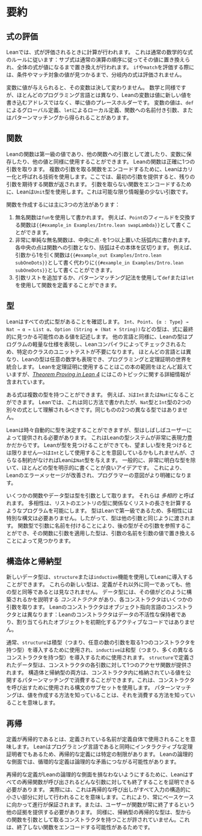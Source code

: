 # 要約

## 式の評価

Leanでは、式が評価されるときに計算が行われます。
これは通常の数学的な式のルールに従います：サブ式は通常の演算の順序に従ってその値に置き換えられ、全体の式が値になるまで置き換えが行われます。
`if`や`match`を評価する際には、条件やマッチ対象の値が見つかるまで、分岐内の式は評価されません。

変数に値が与えられると、その変数は決して変わりません。
数学と同様ですが、ほとんどのプログラミング言語とは異なり、Leanの変数は値に新しい値を書き込むアドレスではなく、単に値のプレースホルダーです。
変数の値は、`def`によるグローバル定義、`let`によるローカル定義、関数への名前付き引数、またはパターンマッチングから得られることがあります。

## 関数

Leanの関数は第一級の値であり、他の関数への引数として渡したり、変数に保存したり、他の値と同様に使用することができます。
Leanの関数は正確に1つの引数を取ります。
複数の引数を取る関数をエンコードするために、Leanはカリー化と呼ばれる技術を使用します。ここでは、最初の引数を提供すると、残りの引数を期待する関数が返されます。
引数を取らない関数をエンコードするために、Leanは`Unit`型を使用します。これは可能な限り情報量の少ない引数です。

関数を作成するには主に3つの方法があります：
1. 無名関数は`fun`を使用して書かれます。
   例えば、`Point`のフィールドを交換する関数は`{{#example_in Examples/Intro.lean swapLambda}}`として書くことができます。
2. 非常に単純な無名関数は、中央に点`·`を1つ以上置いた括弧内に書かれます。
   各中央の点は関数への引数となり、括弧はその本体を区切ります。
   例えば、引数から1を引く関数は`{{#example_out Examples/Intro.lean subOneDots}}`として書く代わりに`{{#example_in Examples/Intro.lean subOneDots}}`として書くことができます。
3. 引数リストを追加するか、パターンマッチング記法を使用して`def`または`let`を使用して関数を定義することができます。

## 型

Leanはすべての式に型があることを確認します。
`Int`、`Point`、`{α : Type} → Nat → α → List α`、`Option (String ⊕ (Nat × String))`などの型は、式に最終的に見つかる可能性のある値を記述します。
他の言語と同様に、Leanの型はプログラムの軽量な仕様を表現し、Leanコンパイラによってチェックされるため、特定のクラスのユニットテストが不要になります。
ほとんどの言語とは異なり、Leanの型は任意の数学も表現でき、プログラミングと定理証明の世界を統合します。
Leanを定理証明に使用することはこの本の範囲をほとんど超えていますが、_[Theorem Proving in Lean 4](https://leanprover.github.io/theorem_proving_in_lean4/)_ にはこのトピックに関する詳細情報が含まれています。

ある式は複数の型を持つことができます。
例えば、`3`は`Int`または`Nat`になることができます。
Leanでは、これは同じ方法で書かれたが、`Nat`型と`Int`型の2つの別々の式として理解されるべきです。同じものの2つの異なる型ではありません。

Leanは時々自動的に型を決定することができますが、型はしばしばユーザーによって提供される必要があります。
これはLeanの型システムが非常に表現力豊かだからです。
Leanが型を見つけることができても、望ましい型を見つけるとは限りません—`3`は`Int`として使用することを意図しているかもしれませんが、さらなる制約がなければLeanは`Nat`型を与えます。
一般的に、非常に明白な型を除いて、ほとんどの型を明示的に書くことが良いアイデアです。
これにより、Leanのエラーメッセージが改善され、プログラマーの意図がより明確になります。

いくつかの関数やデータ型は型を引数として取ります。
それらは _多相的_ と呼ばれます。
多相性は、リストのエントリの型に関係なくリストの長さを計算するようなプログラムを可能にします。
型はLeanで第一級であるため、多相性には特別な構文は必要ありません。したがって、型は他の引数と同じように渡されます。
関数型で引数に名前を付けることにより、後の型がその引数を参照することができ、その関数に引数を適用した型は、引数の名前を引数の値で置き換えることによって見つかります。

## 構造体と帰納型

新しいデータ型は、`structure`または`inductive`機能を使用してLeanに導入することができます。
これらの新しい型は、定義がそれ以外に同一であっても、他の型と同等であるとは見なされません。
データ型には、その値がどのように構築されるかを説明する _コンストラクタ_ があり、各コンストラクタはいくつかの引数を取ります。
Leanのコンストラクタはオブジェクト指向言語のコンストラクタとは異なります：Leanのコンストラクタはデータの不活性な保持者であり、割り当てられたオブジェクトを初期化するアクティブなコードではありません。

通常、`structure`は積型（つまり、任意の数の引数を取る1つのコンストラクタを持つ型）を導入するために使用され、`inductive`は和型（つまり、多くの異なるコンストラクタを持つ型）を導入するために使用されます。
`structure`で定義されたデータ型は、コンストラクタの各引数に対して1つのアクセサ関数が提供されます。
構造体と帰納型の両方は、コンストラクタ内に格納されている値を公開するパターンマッチングで消費することができます。これは、コンストラクタを呼び出すために使用される構文のサブセットを使用します。
パターンマッチングは、値を作成する方法を知っていることは、それを消費する方法を知っていることを意味します。

## 再帰

定義が再帰的であるとは、定義されている名前が定義自体で使用されることを意味します。
Leanはプログラミング言語であると同時にインタラクティブな定理証明者でもあるため、再帰的な定義には特定の制限があります。
Leanの論理的な側面では、循環的な定義は論理的な矛盾につながる可能性があります。

再帰的な定義がLeanの論理的な側面を損なわないようにするために、Leanはすべての再帰関数が呼び出されるどんな引数に対しても終了することを証明できる必要があります。
実際には、これは再帰的な呼び出しがすべて入力の構造的に小さい部分に対して行われることを意味します。これにより、常にベースケースに向かって進行が保証されます。または、ユーザーが関数が常に終了するという他の証拠を提供する必要があります。
同様に、帰納型の再帰的な型は、型からの関数を引数として取るコンストラクタを持つことが許されていません。これは、終了しない関数をエンコードする可能性があるためです。